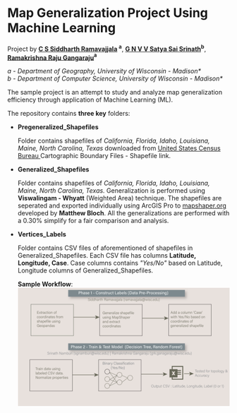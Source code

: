# Map Generalization Project Using Machine Learning
Project by <b><a href = 'ramavajjala@wisc.edu'>C S Siddharth Ramavajjala<a> <sup>a</sup></b>, <b><a href = 'sgnamburi@wisc.edu'>G N V V Satya Sai Srinath<a><sup>b</sup></b>, <b><a href = 'gangaraju2@wisc.edu'>Ramakrishna Raju Gangaraju<a><sup>a</sup></b>

<i>a - Department of Geography, University of Wisconsin - Madison*</i><br>
<i>b - Department of Computer Science, University of Wisconsin - Madison*</i>

The sample project is an attempt to study and analyze map generalization efficiency through application of Machine Learning (ML).

The repository contains <b>three key</b> folders:
<ul>
<li> <b> Pregeneralized_Shapefiles </b> </li> <p>Folder contains shapefiles of <i>California, Florida, Idaho, Louisiana, Maine, North Carolina, Texas</i> downloaded from <a href = "https://www.census.gov/geographies/mapping-files/time-series/geo/carto-boundary-file.html"> United States Census Bureau </a> Cartographic Boundary Files - Shapefile link.</p>
<li><b> Generalized_Shapefiles </b> </li> <p> Folder contains shapefiles of <i>California, Florida, Idaho, Louisiana, Maine, North Carolina, Texas.</i> Generalization is performed using <b>Viswalingam - Whyatt</b> (Weighted Area) technique. The shapefiles are seperated and exported individually using ArcGIS Pro to <a href = "https://mapshaper.org/">mapshaper.org</a> developed by <b>Matthew Bloch</b>. All the generalizations are performed with a  0.30% simplify for a fair comparison and analysis.</p>
<li><b>Vertices_Labels</b></li> <p> Folder contains CSV files of aforementioned of shapefiles in Generalized_Shapefiles. Each CSV file has columns <b> Latitude, Longitude, Case</b>. Case columns contains <i>"Yes/No"</i> based on Latitude, Longitude columns of Generalized_Shapefiles. </p>

<b>Sample Workflow</b>:
<img src="https://github.com/gangaraju09/map_generalisation_ml/blob/main/DesignAssests/CartoAI_Sample_WorkFlow.png" alt="CartoAI Workflow">


